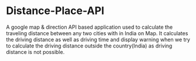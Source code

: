 # Distance-Place-API
A google map &amp; direction API based application used to calculate the traveling distance between any two cities with in India on Map.
It calculates the driving distance as well as driving time and display warning when we try to calculate the driving distance outside the country(India) as driving distance is not possible.
